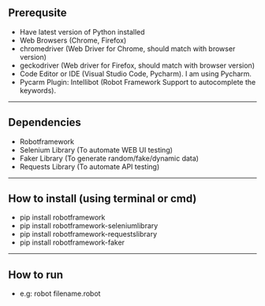 ## Prerequsite
- Have latest version of Python installed
- Web Browsers (Chrome, Firefox)
- chromedriver (Web Driver for Chrome, should match with browser version)
- geckodriver (Web driver for Firefox, should match with browser version)
- Code Editor or IDE (Visual Studio Code, Pycharm). I am using Pycharm.
- Pycarm Plugin: Intellibot (Robot Framework Support to autocomplete the keywords).

---

## Dependencies
- Robotframework
- Selenium Library (To automate WEB UI testing) 
- Faker Library (To generate random/fake/dynamic data)
- Requests Library (To automate API testing)

---

## How to install (using terminal or cmd)
- pip install robotframework
- pip install robotframework-seleniumlibrary
- pip install robotframework-requestslibrary
- pip install robotframework-faker

---

## How to run
- e.g: robot filename.robot
